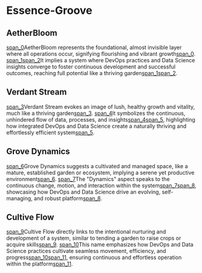 # Essence-Groove
## AetherBloom
[span_0](start_span)AetherBloom represents the foundational, almost invisible layer where all operations occur, signifying flourishing and vibrant growth[span_0](end_span). [span_1](start_span)[span_2](start_span)It implies a system where DevOps practices and Data Science insights converge to foster continuous development and successful outcomes, reaching full potential like a thriving garden[span_1](end_span)[span_2](end_span).

## Verdant Stream
[span_3](start_span)Verdant Stream evokes an image of lush, healthy growth and vitality, much like a thriving garden[span_3](end_span). [span_4](start_span)It symbolizes the continuous, unhindered flow of data, processes, and insights[span_4](end_span)[span_5](start_span), highlighting how integrated DevOps and Data Science create a naturally thriving and effortlessly efficient system[span_5](end_span).

## Grove Dynamics
[span_6](start_span)Grove Dynamics suggests a cultivated and managed space, like a mature, established garden or ecosystem, implying a serene yet productive environment[span_6](end_span). [span_7](start_span)The "Dynamics" aspect speaks to the continuous change, motion, and interaction within the system[span_7](end_span)[span_8](start_span), showcasing how DevOps and Data Science drive an evolving, self-managing, and robust platform[span_8](end_span).

## Cultive Flow
[span_9](start_span)Cultive Flow directly links to the intentional nurturing and development of a system, similar to tending a garden to raise crops or acquire skills[span_9](end_span). [span_10](start_span)This name emphasizes how DevOps and Data Science practices cultivate seamless movement, efficiency, and progress[span_10](end_span)[span_11](start_span), ensuring continuous and effortless operation within the platform[span_11](end_span).
